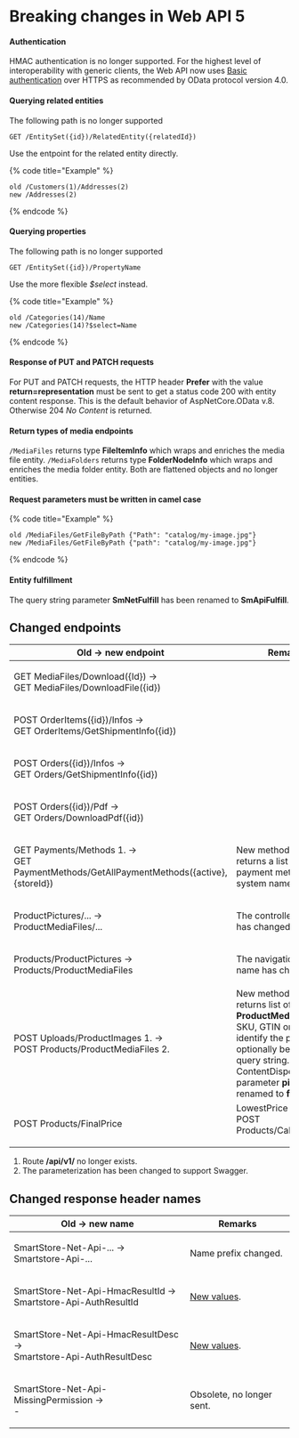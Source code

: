 # Breaking changes in Web API 5

#### Authentication

HMAC authentication is no longer supported. For the highest level of interoperability with generic clients, the Web API now uses [Basic authentication](authentication.md) over HTTPS as recommended by OData protocol version 4.0.

#### Querying related entities

The following path is no longer supported

```
GET /EntitySet({id})/RelatedEntity({relatedId})
```

Use the entpoint for the related entity directly.

{% code title="Example" %}
```
old /Customers(1)/Addresses(2)
new /Addresses(2)
```
{% endcode %}

#### Querying properties

The following path is no longer supported

```
GET /EntitySet({id})/PropertyName
```

Use the more flexible _$select_ instead.

{% code title="Example" %}
```
old /Categories(14)/Name
new /Categories(14)?$select=Name
```
{% endcode %}

#### Response of PUT and PATCH requests

For PUT and PATCH requests, the HTTP header **Prefer** with the value **return=representation** must be sent to get a status code 200 with entity content response. This is the default behavior of AspNetCore.OData v.8. Otherwise 204 _No Content_ is returned.

#### Return types of media endpoints

`/MediaFiles` returns type **FileItemInfo** which wraps and enriches the media file entity. `/MediaFolders` returns type **FolderNodeInfo** which wraps and enriches the media folder entity. Both are flattened objects and no longer entities.

#### Request parameters must be written in camel case

{% code title="Example" %}
```
old /MediaFiles/GetFileByPath {"Path": "catalog/my-image.jpg"}
new /MediaFiles/GetFileByPath {"path": "catalog/my-image.jpg"}
```
{% endcode %}

#### Entity fulfillment

The query string parameter **SmNetFulfill** has been renamed to **SmApiFulfill**.

## Changed endpoints

| Old -> new endpoint                                                                              | Remarks                                                                                                                                                                                                   |
| ------------------------------------------------------------------------------------------------ | --------------------------------------------------------------------------------------------------------------------------------------------------------------------------------------------------------- |
| <p>GET MediaFiles/Download({Id}) -><br>GET MediaFiles/DownloadFile({id})</p>                     |                                                                                                                                                                                                           |
| <p>POST OrderItems({id})/Infos -><br>GET OrderItems/GetShipmentInfo({id})</p>                    |                                                                                                                                                                                                           |
| <p>POST Orders({id})/Infos -><br>GET Orders/GetShipmentInfo({id})</p>                            |                                                                                                                                                                                                           |
| <p>POST Orders({id})/Pdf -><br>GET Orders/DownloadPdf({id})</p>                                  |                                                                                                                                                                                                           |
| <p>GET Payments/Methods 1. -><br>GET PaymentMethods/GetAllPaymentMethods({active},{storeId})</p> | New method. Now returns a list of payment method system names.                                                                                                                                            |
| <p>ProductPictures/... -><br>ProductMediaFiles/...</p>                                           | The controller name has changed.                                                                                                                                                                          |
| <p>Products/ProductPictures -><br>Products/ProductMediaFiles</p>                                 | The navigation property name has changed.                                                                                                                                                                 |
| <p>POST Uploads/ProductImages 1. -><br>POST Products/ProductMediaFiles 2.</p>                    | New method. Now returns list of **ProductMediaFile**. SKU, GTIN or MPN to identify the product can optionally be sent via query string. ContentDisposition parameter **pictureId** renamed to **fileId**. |
| <p>POST Products/FinalPrice|LowestPrice -><br>POST Products/CalculatePrice</p>                   | New method. Now returns **CalculatedProductPrice**.                                                                                                                                                       |

1. Route **/api/v1/** no longer exists.
2. The parameterization has been changed to support Swagger.

## Changed response header names

| Old -> new name                                                              | Remarks                                                        |
| ---------------------------------------------------------------------------- | -------------------------------------------------------------- |
| <p>SmartStore-Net-Api-... -><br>Smartstore-Api-...</p>                       | Name prefix changed.                                           |
| <p>SmartStore-Net-Api-HmacResultId -><br>Smartstore-Api-AuthResultId</p>     | [New values](breaking-changes-in-web-api-5.md#authentication). |
| <p>SmartStore-Net-Api-HmacResultDesc -><br>Smartstore-Api-AuthResultDesc</p> | [New values](breaking-changes-in-web-api-5.md#authentication). |
| <p>SmartStore-Net-Api-MissingPermission -><br>-</p>                          | Obsolete, no longer sent.                                      |
